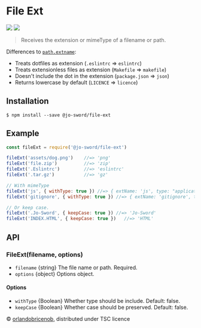 # File Ext
[![](https://img.shields.io/npm/v/file-ext.svg?style=flat)](https://www.npmjs.org/package/@jo-sword/file-ext) [![](https://img.shields.io/npm/dm/file-ext.svg)](https://www.npmjs.org/package/@jo-sword/file-ext)
> Receives the extension or mimeType of a filename or path.

Differences to [`path.extname`](https://nodejs.org/api/path.html#path_path_extname_path):

* Treats dotfiles as extension (`.eslintrc` => `eslintrc`)
* Treats extensionless files as extension (`Makefile` => `makefile`)
* Doesn't include the dot in the extension (`package.json` => `json`)
* Returns lowercase by default (`LICENCE` => `licence`)

## Installation
```
$ npm install --save @jo-sword/file-ext
```

## Example
```js
const fileExt = require('@jo-sword/file-ext')

fileExt('assets/dog.png')    //=> 'png'
fileExt('file.zip')          //=> 'zip'
fileExt('.Eslintrc')         //=> 'eslintrc'
fileExt('.tar.gz')           //=> 'gz'

// With mimeType
fileExt('js', { withType: true }) //=> { extName: 'js', type: "application/javascript; charset=utf-8" }
fileExt('gitignore', { withType: true }) //=> { extName: 'gitignore', type: false }

// Or keep case.
fileExt('.Jo-Sword', { keepCase: true }) //=> 'Jo-Sword'
fileExt('INDEX.HTML', { keepCase: true })   //=> 'HTML'
```

## API
### FileExt(filename, options)
- `filename` {string} The file name or path. Required.
- `options` {object} Options object.

#### Options
- `withType` {Boolean} Whether type should be include.   Default: false.
- `keepCase` {Boolean} Whether case should be preserved. Default: false.

© [orlandobricenob](https://github.com/orlandobricenob), distributed under TSC licence